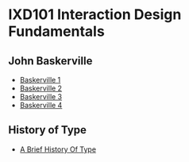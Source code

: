 IXD101 Interaction Design Fundamentals
======================================

John Baskerville
----------------

- [Baskerville 1](https://halmcgonigle.github.io/johnbaskerville/john_baskerville.html)
- [Baskerville 2](https://halmcgonigle.github.io/johnbaskerville/baskerville2.html)
- [Baskerville 3](https://halmcgonigle.github.io/johnbaskerville/baskerville3.html)
- [Baskerville 4](https://halmcgonigle.github.io/johnbaskerville/baskerville4.html)


History of Type
---------------

- [A Brief History Of Type](https://halmcgonigle.github.io/johnbaskerville/a_brief_history_of_type.html)